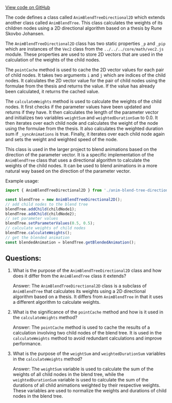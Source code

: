 [View code on GitHub](https://github.com/playcanvas/engine/src/framework/anim/controller/anim-blend-tree-2d-directional.js)

The code defines a class called `AnimBlendTreeDirectional2D` which extends another class called `AnimBlendTree`. This class calculates the weights of its children nodes using a 2D directional algorithm based on a thesis by Rune Skovbo Johansen. 

The `AnimBlendTreeDirectional2D` class has two static properties `_p` and `_pip` which are instances of the `Vec2` class from the `../../../core/math/vec2.js` module. These properties are used to store 2D vectors that are used in the calculation of the weights of the child nodes.

The `pointCache` method is used to cache the 2D vector values for each pair of child nodes. It takes two arguments `i` and `j` which are indices of the child nodes. It calculates the 2D vector value for the pair of child nodes using the formulae from the thesis and returns the value. If the value has already been calculated, it returns the cached value.

The `calculateWeights` method is used to calculate the weights of the child nodes. It first checks if the parameter values have been updated and returns if they have. It then calculates the length of the parameter vector and initializes two variables `weightSum` and `weightedDurationSum` to 0.0. It then iterates over each child node and calculates the weight of the node using the formulae from the thesis. It also calculates the weighted duration sum if `_syncAnimations` is true. Finally, it iterates over each child node again and sets the weight and weighted speed of the node.

This class is used in the larger project to blend animations based on the direction of the parameter vector. It is a specific implementation of the `AnimBlendTree` class that uses a directional algorithm to calculate the weights of the child nodes. It can be used to blend animations in a more natural way based on the direction of the parameter vector. 

Example usage:

```javascript
import { AnimBlendTreeDirectional2D } from './anim-blend-tree-directional-2d.js';

const blendTree = new AnimBlendTreeDirectional2D();
// add child nodes to the blend tree
blendTree.addChild(childNode1);
blendTree.addChild(childNode2);
// set parameter values
blendTree.setParameterValues(0.5, 0.5);
// calculate weights of child nodes
blendTree.calculateWeights();
// get the blended animation
const blendedAnimation = blendTree.getBlendedAnimation();
```
## Questions: 
 1. What is the purpose of the `AnimBlendTreeDirectional2D` class and how does it differ from the `AnimBlendTree` class it extends?
    
    Answer: The `AnimBlendTreeDirectional2D` class is a subclass of `AnimBlendTree` that calculates its weights using a 2D directional algorithm based on a thesis. It differs from `AnimBlendTree` in that it uses a different algorithm to calculate weights.

2. What is the significance of the `pointCache` method and how is it used in the `calculateWeights` method?
    
    Answer: The `pointCache` method is used to cache the results of a calculation involving two child nodes of the blend tree. It is used in the `calculateWeights` method to avoid redundant calculations and improve performance.

3. What is the purpose of the `weightSum` and `weightedDurationSum` variables in the `calculateWeights` method?
    
    Answer: The `weightSum` variable is used to calculate the sum of the weights of all child nodes in the blend tree, while the `weightedDurationSum` variable is used to calculate the sum of the durations of all child animations weighted by their respective weights. These variables are used to normalize the weights and durations of child nodes in the blend tree.